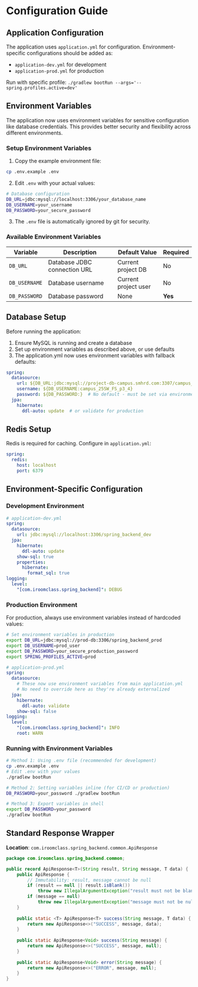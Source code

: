 # Configuration Guide

## Application Configuration

The application uses `application.yml` for configuration. Environment-specific configurations should be added as:
- `application-dev.yml` for development  
- `application-prod.yml` for production

Run with specific profile: `./gradlew bootRun --args='--spring.profiles.active=dev'`

## Environment Variables

The application now uses environment variables for sensitive configuration like database credentials. This provides better security and flexibility across different environments.

### Setup Environment Variables

1. Copy the example environment file:
```bash
cp .env.example .env
```

2. Edit `.env` with your actual values:
```bash
# Database configuration
DB_URL=jdbc:mysql://localhost:3306/your_database_name
DB_USERNAME=your_username
DB_PASSWORD=your_secure_password
```

3. The `.env` file is automatically ignored by git for security.

### Available Environment Variables

| Variable | Description | Default Value | Required |
|----------|-------------|---------------|----------|
| `DB_URL` | Database JDBC connection URL | Current project DB | No |
| `DB_USERNAME` | Database username | Current project user | No |
| `DB_PASSWORD` | Database password | None | **Yes** |

## Database Setup

Before running the application:

1. Ensure MySQL is running and create a database
2. Set up environment variables as described above, or use defaults
3. The application.yml now uses environment variables with fallback defaults:

```yaml
spring:
  datasource:
    url: ${DB_URL:jdbc:mysql://project-db-campus.smhrd.com:3307/campus_25SW_FS_p3_4}
    username: ${DB_USERNAME:campus_25SW_FS_p3_4}
    password: ${DB_PASSWORD:}  # No default - must be set via environment
  jpa:
    hibernate:
      ddl-auto: update  # or validate for production
```

## Redis Setup

Redis is required for caching. Configure in `application.yml`:

```yaml
spring:
  redis:
    host: localhost
    port: 6379
```

## Environment-Specific Configuration

### Development Environment
```yaml
# application-dev.yml
spring:
  datasource:
    url: jdbc:mysql://localhost:3306/spring_backend_dev
  jpa:
    hibernate:
      ddl-auto: update
    show-sql: true
    properties:
      hibernate:
        format_sql: true
logging:
  level:
    "[com.iroomclass.spring_backend]": DEBUG
```

### Production Environment

For production, always use environment variables instead of hardcoded values:

```bash
# Set environment variables in production
export DB_URL=jdbc:mysql://prod-db:3306/spring_backend_prod
export DB_USERNAME=prod_user
export DB_PASSWORD=your_secure_production_password
export SPRING_PROFILES_ACTIVE=prod
```

```yaml
# application-prod.yml
spring:
  datasource:
    # These now use environment variables from main application.yml
    # No need to override here as they're already externalized
  jpa:
    hibernate:
      ddl-auto: validate
    show-sql: false
logging:
  level:
    "[com.iroomclass.spring_backend]": INFO
    root: WARN
```

### Running with Environment Variables

```bash
# Method 1: Using .env file (recommended for development)
cp .env.example .env
# Edit .env with your values
./gradlew bootRun

# Method 2: Setting variables inline (for CI/CD or production)
DB_PASSWORD=your_password ./gradlew bootRun

# Method 3: Export variables in shell
export DB_PASSWORD=your_password
./gradlew bootRun
```

## Standard Response Wrapper

**Location**: `com.iroomclass.spring_backend.common.ApiResponse`

```java
package com.iroomclass.spring_backend.common;

public record ApiResponse<T>(String result, String message, T data) {
    public ApiResponse {
        // Immutability: result, message cannot be null
        if (result == null || result.isBlank()) 
            throw new IllegalArgumentException("result must not be blank");
        if (message == null) 
            throw new IllegalArgumentException("message must not be null");
    }
    
    public static <T> ApiResponse<T> success(String message, T data) {
        return new ApiResponse<>("SUCCESS", message, data);
    }
    
    public static ApiResponse<Void> success(String message) {
        return new ApiResponse<>("SUCCESS", message, null);
    }
    
    public static ApiResponse<Void> error(String message) {
        return new ApiResponse<>("ERROR", message, null);
    }
}
```